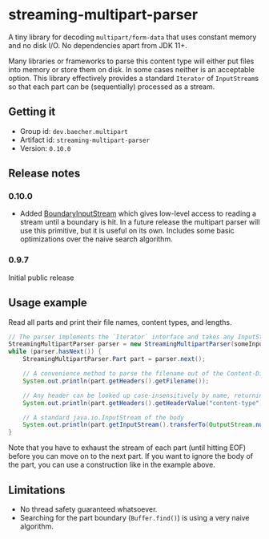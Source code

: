 # streaming-multipart-parser

A tiny library for decoding `multipart/form-data` that uses constant memory and no disk I/O. No dependencies apart from JDK 11+.

Many libraries or frameworks to parse this content type will either put files into memory or store them on disk. In some cases neither is an acceptable option. This library effectively provides a standard `Iterator` of `InputStream`s so that each part can be (sequentially) processed as a stream.


## Getting it

 * Group id: `dev.baecher.multipart`
 * Artifact id: `streaming-multipart-parser`
 * Version: `0.10.0`


## Release notes

### 0.10.0

 * Added [BoundaryInputStream](src/main/java/dev/baecher/io/BoundaryInputStream.java) which gives low-level access to reading a stream until a boundary is hit. In a future release the multipart parser will use this primitive, but it is useful on its own. Includes some basic optimizations over the naive search algorithm.

### 0.9.7

Initial public release


## Usage example

Read all parts and print their file names, content types, and lengths.

```java
// The parser implements the `Iterator` interface and takes any InputStream
StreamingMultipartParser parser = new StreamingMultipartParser(someInputStream);
while (parser.hasNext()) {
    StreamingMultipartParser.Part part = parser.next();

    // A convenience method to parse the filename out of the Content-Disposition header
    System.out.println(part.getHeaders().getFilename());

    // Any header can be looked up case-insensitively by name, returning the raw value
    System.out.println(part.getHeaders().getHeaderValue("content-type"));

    // A standard java.io.InputStream of the body
    System.out.println(part.getInputStream().transferTo(OutputStream.nullOutputStream()));
}
```

Note that you have to exhaust the stream of each part (until hitting EOF) before you can move on to the next part. If you want to ignore the body of the part, you can use a construction like in the example above.


## Limitations

 * No thread safety guaranteed whatsoever.
 * Searching for the part boundary (`Buffer.find()`) is using a very naive algorithm.
